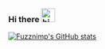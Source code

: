 ### Hi there <img src="https://user-images.githubusercontent.com/1303154/88677602-1635ba80-d120-11ea-84d8-d263ba5fc3c0.gif" width="28px" alt="hi">

[![Fuzznimp's GitHub stats](https://github-readme-stats.vercel.app/api?username=Fuzznimp&show_icons=true)](https://github.com/anuraghazra/github-readme-stats)
